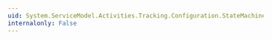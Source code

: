 ```yaml
---
uid: System.ServiceModel.Activities.Tracking.Configuration.StateMachineStateQueryElementCollection
internalonly: False
---
```

